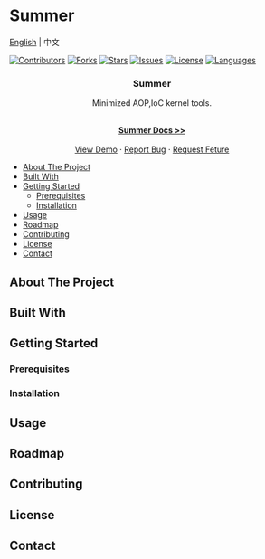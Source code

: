# Summer

[English](README.md) | 中文 

[//]: # (porject shields)
[![Contributors][contributors-shield]][contributors-url]
[![Forks][forks-shield]][forks-url]
[![Stars][stars-shield]][stars-url]
[![Issues][issues-shield]][issues-url]
[![License][license-shield]][license-url]
[![Languages][Language-shield]][language-url]

<div align="center">
    <h3 align="center">Summer</h3>
    <p align="center">
        Minimized AOP,IoC kernel tools.
    </p>
    <br>
    <a href="https://github.com/dianpoint/summer"><strong>Summer Docs >></strong> </a>
    <br>
    <br>
    <a href="https://github.com/dianpoint/summer">View Demo</a>
    ·
    <a href="https://github.com/dianpoint/summer/issues">Report Bug</a>
    ·
    <a href="https://github.com/dianpoint/summer/issues">Request Feture</a>
</div>


<!-- TOC -->

* [About The Project](#about-the-project)
* [Built With](#built-with)
* [Getting Started](#getting-started)
    * [Prerequisites](#prerequisites)
    * [Installation](#installation)
* [Usage](#usage)
* [Roadmap](#roadmap)
* [Contributing](#contributing)
* [License](#license)
* [Contact](#contact)

<!-- TOC -->

## About The Project

## Built With

## Getting Started

### Prerequisites

### Installation

## Usage

## Roadmap

## Contributing

## License

## Contact

[//]: # (Markdown Links & Images)

[contributors-shield]: https://img.shields.io/github/contributors/dianpoint/summer.svg?style=for-the-badge
[contributors-url]: https://github.com/dianpoint/summer/graphs/contributors
[forks-shield]: https://img.shields.io/github/forks/dianpoint/summer.svg?style=for-the-badge
[forks-url]: https://github.com/dianpoint/summer/forks
[stars-shield]: https://img.shields.io/github/stars/dianpoint/summer.svg?style=for-the-badge
[stars-url]: https://github.com/dianpoint/summer/stargazers
[issues-shield]: https://img.shields.io/github/issues/dianpoint/summer.svg?style=for-the-badge
[issues-url]: https://github.com/dianpoint/summer/issues
[license-shield]: https://img.shields.io/github/license/dianpoint/summer.svg?style=for-the-badge
[license-url]: https://github.com/dianpoint/summer/blob/main/LICENSE
[language-shield]: https://img.shields.io/github/languages/count/dianpoint/summer?style=for-the-badge
[language-url]: https://img.shields.io/github/languages/count/dianpoint/summer

